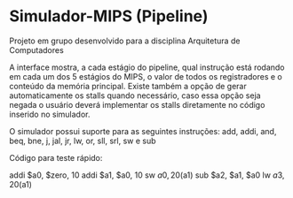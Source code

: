 # Simulador-MIPS (Pipeline)

Projeto em grupo desenvolvido para a disciplina Arquitetura de Computadores

A interface mostra, a cada estágio do pipeline, qual instrução está rodando em cada um dos 5 estágios do MIPS, o valor de todos os registradores e o conteúdo da memória principal. Existe também a opção de gerar automaticamente os stalls quando necessário, caso essa opção seja negada o usuário deverá implementar os stalls diretamente no código inserido no simulador.

O simulador possui suporte para as seguintes instruções: add, addi, and, beq, bne, j, jal, jr, lw, or, sll, srl, sw e sub

Código para teste rápido:

addi $a0, $zero, 10
addi $a1, $a0, 10
sw $a0, 20($a1)
sub $a2, $a1, $a0
lw $a3, 20($a1)
